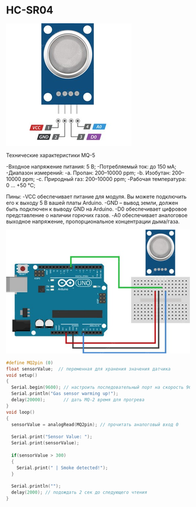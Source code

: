 # HC-SR04
 ![HC-SR04](Resources/Images/MQ-5.jpg)
 
Технические характеристики MQ-5

-Входное напряжение питания: 5 В;
-Потребляемый ток: до 150 мА;
-Диапазон измерений:
 -a.	Пропан: 200–10000 ppm;
 -b.	Изобутан: 200–10000 ppm;
 -c.	Природный газ: 200–10000 ppm;
-Рабочая температура: 0 ... +50 °C;

Пины:
-VCC обеспечивает питание для модуля. Вы можете подключить его к выходу 5 В вашей платы Arduino.
-GND – вывод земли, должен быть подключен к выводу GND на Arduino.
-D0 обеспечивает цифровое представление о наличии горючих газов.
-A0 обеспечивает аналоговое выходное напряжение, пропорциональное концентрации дыма/газа.


![HC-SR04](Resources/Images/IMG.jpg)

```C++
#define MQ2pin (0)
float sensorValue;  // переменная для хранения значения датчика
void setup()
{
  Serial.begin(9600); // настроить последовательный порт на скорость 9600
  Serial.println("Gas sensor warming up!");
  delay(20000);       // дать MQ-2 время для прогрева
}
void loop()
{
  sensorValue = analogRead(MQ2pin); // прочитать аналоговый вход 0
  
  Serial.print("Sensor Value: ");
  Serial.print(sensorValue);
  
  if(sensorValue > 300)
  {
    Serial.print(" | Smoke detected!");
  }
  
  Serial.println("");
  delay(2000); // подождать 2 сек до следующего чтения
}

```


